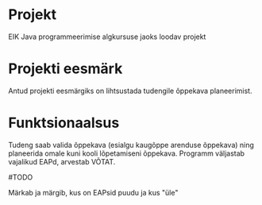 # Projekt
EIK Java programmeerimise algkursuse jaoks loodav projekt

# Projekti eesmärk

Antud projekti eesmärgiks on lihtsustada tudengile õppekava planeerimist.

# Funktsionaalsus

Tudeng saab valida õppekava (esialgu kaugõppe arenduse õppekava) ning planeerida omale kuni kooli lõpetamiseni õppekava.
Programm väljastab vajalikud EAPd, arvestab VÕTAT.

#TODO

Märkab ja märgib, kus on EAPsid puudu ja kus "üle"
